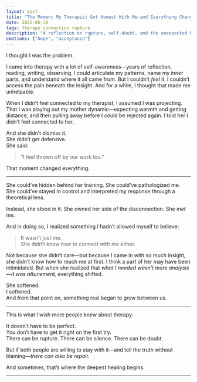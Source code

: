 ```yaml
---
layout: post
title: "The Moment My Therapist Got Honest With Me—and Everything Changed"
date: 2025-06-30
tags: therapy connection rupture
description: "A reflection on rupture, self-doubt, and the unexpected healing that came when my therapist chose honesty over authority."
emotions: ["hope", "acceptance"]
---
```


I thought I was the problem.

I came into therapy with a lot of self-awareness—years of reflection, reading, writing, observing. I could articulate my patterns, name my inner parts, and understand where it all came from. But I couldn’t *feel* it. I couldn’t access the pain beneath the insight. And for a while, I thought that made me unhelpable.

When I didn’t feel connected to my therapist, I assumed I was projecting. That I was playing out my mother dynamic—expecting warmth and getting distance, and then pulling away before I could be rejected again. I told her I didn’t feel connected to her.

And she didn’t dismiss it.  
She didn’t get defensive.  
She said:

> “I feel thrown off by our work too.”

That moment changed everything.

---

She could’ve hidden behind her training. She could’ve pathologized me. She could’ve stayed in control and interpreted my response through a theoretical lens.

Instead, she stood in it. She owned her side of the disconnection. She *met me.*

And in doing so, I realized something I hadn’t allowed myself to believe:  
> It wasn’t just me.  
> She didn’t know how to connect with me either.

Not because she didn’t care—but because I came in with so much insight, she didn’t know how to reach me at first. I think a part of her may have been intimidated. But when she realized that *what I needed wasn’t more analysis—it was attunement,* everything shifted.

She softened.  
I softened.  
And from that point on, something real began to grow between us.

---

This is what I wish more people knew about therapy:

It doesn’t have to be perfect.  
You don’t have to get it right on the first try.  
There can be rupture. There can be silence. There can be doubt.

But if both people are willing to stay with it—and tell the truth without blaming—*there can also be repair.*

And sometimes, that’s where the deepest healing begins.

---